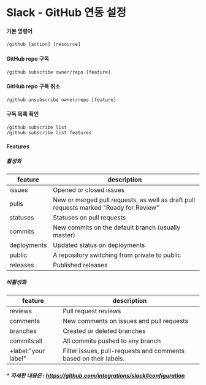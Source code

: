 # Slack - GitHub 연동 설정

#### 기본 명령어
```text
/github [action] [resource]
```

#### GitHub repo 구독
```text
/github subscribe owner/repo [feature]
```

#### GitHub repo 구독 취소
```text
/github unsubscribe owner/repo [feature]
```

#### 구독 목록 확인
```text
/github subscribe list
/github subscribe list features
```

#### Features
##### 활성화
feature | description
--- | ---
issues | Opened or closed issues
pulls | New or merged pull requests, as well as draft pull requests marked "Ready for Review"
statuses | Statuses on pull requests
commits | New commits on the default branch (usually master)
deployments | Updated status on deployments
public | A repository switching from private to public
releases | Published releases

##### 비활성화
feature | description
--- | ---
reviews | Pull request reviews
comments | New comments on issues and pull requests
branches | Created or deleted branches
commits:all | All commits pushed to any branch
+label:"your label" | Filter issues, pull-requests and comments based on their labels.

##### * 자세한 내용은 : https://github.com/integrations/slack#configuration
